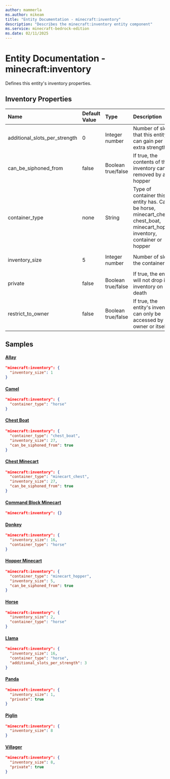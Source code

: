 ```yaml
---
author: mammerla
ms.author: mikeam
title: "Entity Documentation - minecraft:inventory"
description: "Describes the minecraft:inventory entity component"
ms.service: minecraft-bedrock-edition
ms.date: 02/11/2025 
---
```


# Entity Documentation - minecraft:inventory

Defines this entity's inventory properties.


## Inventory Properties

|Name       |Default Value |Type |Description |Example Values |
|:----------|:-------------|:----|:-----------|:------------- |
| additional_slots_per_strength | 0 | Integer number | Number of slots that this entity can gain per extra strength | Llama: `3` | 
| can_be_siphoned_from | false | Boolean true/false | If true, the contents of this inventory can be removed by a hopper | Chest Boat: `true` | 
| container_type | none | String | Type of container this entity has. Can be horse, minecart_chest, chest_boat, minecart_hopper, inventory, container or hopper | Camel: `"horse"`, Chest Boat: `"chest_boat"`, Chest Minecart: `"minecart_chest"` | 
| inventory_size | 5 | Integer number | Number of slots the container has | Allay: `1`, Chest Boat: `27`, Donkey: `16` | 
| private | false | Boolean true/false | If true, the entity will not drop its inventory on death | Panda: `true` | 
| restrict_to_owner | false | Boolean true/false | If true, the entity's inventory can only be accessed by its owner or itself |  | 

## Samples

#### [Allay](https://github.com/Mojang/bedrock-samples/tree/preview/behavior_pack/entities/allay.json)


```json
"minecraft:inventory": {
  "inventory_size": 1
}
```

#### [Camel](https://github.com/Mojang/bedrock-samples/tree/preview/behavior_pack/entities/camel.json)


```json
"minecraft:inventory": {
  "container_type": "horse"
}
```

#### [Chest Boat](https://github.com/Mojang/bedrock-samples/tree/preview/behavior_pack/entities/chest_boat.json)


```json
"minecraft:inventory": {
  "container_type": "chest_boat",
  "inventory_size": 27,
  "can_be_siphoned_from": true
}
```

#### [Chest Minecart](https://github.com/Mojang/bedrock-samples/tree/preview/behavior_pack/entities/chest_minecart.json)


```json
"minecraft:inventory": {
  "container_type": "minecart_chest",
  "inventory_size": 27,
  "can_be_siphoned_from": true
}
```

#### [Command Block Minecart](https://github.com/Mojang/bedrock-samples/tree/preview/behavior_pack/entities/command_block_minecart.json)


```json
"minecraft:inventory": {}
```

#### [Donkey](https://github.com/Mojang/bedrock-samples/tree/preview/behavior_pack/entities/donkey.json)


```json
"minecraft:inventory": {
  "inventory_size": 16,
  "container_type": "horse"
}
```

#### [Hopper Minecart](https://github.com/Mojang/bedrock-samples/tree/preview/behavior_pack/entities/hopper_minecart.json)


```json
"minecraft:inventory": {
  "container_type": "minecart_hopper",
  "inventory_size": 5,
  "can_be_siphoned_from": true
}
```

#### [Horse](https://github.com/Mojang/bedrock-samples/tree/preview/behavior_pack/entities/horse.json)


```json
"minecraft:inventory": {
  "inventory_size": 2,
  "container_type": "horse"
}
```

#### [Llama](https://github.com/Mojang/bedrock-samples/tree/preview/behavior_pack/entities/llama.json)


```json
"minecraft:inventory": {
  "inventory_size": 16,
  "container_type": "horse",
  "additional_slots_per_strength": 3
}
```

#### [Panda](https://github.com/Mojang/bedrock-samples/tree/preview/behavior_pack/entities/panda.json)


```json
"minecraft:inventory": {
  "inventory_size": 1,
  "private": true
}
```

#### [Piglin](https://github.com/Mojang/bedrock-samples/tree/preview/behavior_pack/entities/piglin.json)


```json
"minecraft:inventory": {
  "inventory_size": 8
}
```

#### [Villager](https://github.com/Mojang/bedrock-samples/tree/preview/behavior_pack/entities/villager.json)


```json
"minecraft:inventory": {
  "inventory_size": 8,
  "private": true
}
```

